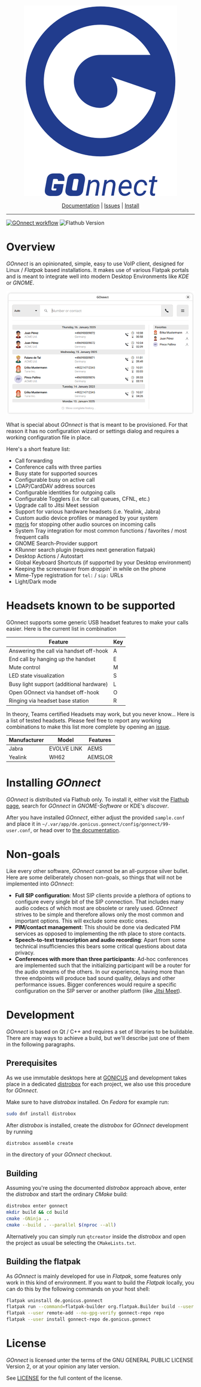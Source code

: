 <p align="center">
  <img src="media/logo.png" width="410" height="509" alt="GOnnect">
</p>

<p align="center">
  <a href="https://github.com/gonicus/gonnect/wiki">Documentation</a> |
  <a href="https://github.com/gonicus/gonnect/issues">Issues</a> |
  <a href="https://flathub.org/apps/de.gonicus.gonnect">Install</a>
</p>

---
[![GOnnect workflow](https://github.com/gonicus/gonnect/actions/workflows/gonnect.yml/badge.svg)](https://github.com/gonicus/gonnect/actions/workflows/gonnect.yml) ![Flathub Version](https://img.shields.io/flathub/v/de.gonicus.gonnect)

# Overview

_GOnnect_ is an opinionated, simple, easy to use VoIP client, designed for
Linux / _Flatpak_ based installations. It makes use of various Flatpak
portals and is meant to integrate well into modern Desktop Environments
like _KDE_ or _GNOME_.

![Overview](media/main-screen.png)

What is special about _GOnnect_ is that is meant to be provisioned. For
that reason it has no configuration wizard or settings dialog and
requires a working configuration file in place.

Here's a short feature list:

 * Call forwarding
 * Conference calls with three parties
 * Busy state for supported sources
 * Configurable busy on active call
 * LDAP/CardDAV address sources
 * Configurable identities for outgoing calls
 * Configurable Togglers (i.e. for call queues, CFNL, etc.)
 * Upgrade call to Jitsi Meet session
 * Support for various hardware headsets (i.e. Yealink, Jabra)
 * Custom audio device profiles or managed by your system
 * [mpris](https://specifications.freedesktop.org/mpris-spec/latest/) for
   stopping other audio sources on incoming calls
 * System Tray integration for most common functions / favorites / most frequent
   calls
 * GNOME Search-Provider support
 * KRunner search plugin (requires next generation flatpak)
 * Desktop Actions / Autostart
 * Global Keyboard Shortcuts (if supported by your Desktop environment)
 * Keeping the screensaver from droppin' in while on the phone
 * Mime-Type registration for `tel:` / `sip:` URLs
 * Light/Dark mode

# Headsets known to be supported

GOnnect supports some generic USB headset features to make your calls easier.
Here is the current list in combination

| Feature                                  | Key |
| ---------------------------------------- | --- |
| Answering the call via handset off-hook  | A   |
| End call by hanging up the handset       | E   |
| Mute control                             | M   |
| LED state visualization                  | S   |
| Busy light support (additional hardware) | L   |
| Open GOnnect via handset off-hook        | O   |
| Ringing via headset base station         | R   |

In theory, Teams certified Headsets may work, but you never know... Here is a
list of tested headsets. Please feel free to report any working combinations to
make this list more complete by opening an [issue](https://github.com/gonicus/gonnect/issues).

| Manufacturer  | Model         | Features        |
| ------------- | ------------- | --------------- |
| Jabra         | EVOLVE LINK   | AEMS            |
| Yealink       | WH62          | AEMSLOR         |


# Installing _GOnnect_

_GOnnect_ is distributed via Flathub only. To install it, either visit the
[Flathub page](https://flathub.org/apps/de.gonicus.gonnect), search for _GOnnect_ in _GNOME-Software_
or KDE's _discover_.

After you have installed _GOnnect_, either adjust the provided
`sample.conf` and place it in `~/.var/app/de.gonicus.gonnect/config/gonnect/99-user.conf`,
or head over to [the documentation](https://github.com/gonicus/gonnect/wiki).

# Non-goals

Like every other software, _GOnnect_ cannot be an all-purpose silver bullet. Here are some 
deliberately chosen non-goals, so things that will not be implemented into _GOnnect_:

* **Full SIP configuration**: Most SIP clients provide a plethora of options to configure
every single bit of the SIP connection. That includes many audio codecs of which most are 
obsolete or rarely used. _GOnnect_ strives to be simple and therefore allows only the most
common and important options. This will exclude some exotic ones.
* **PIM/contact management**: This should be done via dedicated PIM services as opposed to 
implementing the nth place to store contacts.
* **Speech-to-text transcription and audio recording**: Apart from some technical insufficiencies
this bears some critical questions about data privacy. 
* **Conferences with more than three participants**: Ad-hoc conferences are implemented such
that the initializing participant will be a router for the audio streams of the others. In
our experience, having more than three endpoints will produce bad sound quality, delays and
other performance issues. Bigger conferences would require a specific configuration on the 
SIP server or another platform (like [Jitsi Meet](https://meet.jit.si/)).

# Development

_GOnnect_ is based on Qt / C++ and requires a set of libraries to be buildable.
There are may ways to achieve a build, but we'll describe just one of them in
the following paragraphs.

## Prerequisites

As we use immutable desktops here at [GONICUS](https://www.gonicus.de) and
development takes place in a dedicated
[distrobox](https://github.com/89luca89/distrobox) for each project, we also use
this procedure for _GOnnect_.

Make sure to have _distrobox_ installed. On _Fedora_ for example run:

```bash
sudo dnf install distrobox
```

After _distrobox_ is installed, create the _distrobox_ for _GOnnect_ development
by running

```bash
distrobox assemble create
```

in the directory of your _GOnnect_ checkout.


## Building 

Assuming you're using the documented _distrobox_ approach above, enter the _distrobox_
and start the ordinary _CMake_ build:

```bash
distrobox enter gonnect
mkdir build && cd build
cmake -GNinja ..
cmake --build . --parallel $(nproc --all)
```

Alternatively you can simply run `qtcreator` inside the _distrobox_ and open the
project as usual be selecting the `CMakeLists.txt`.


## Building the flatpak

As _GOnnect_ is mainly developed for use in _Flatpak_, some features only work in this
kind of environment. If you want to build the _Flatpak_ locally, you can do this by
the following commands on your host shell:

```bash
flatpak uninstall de.gonicus.gonnect
flatpak run --command=flatpak-builder org.flatpak.Builder build --user --install-deps-from=flathub --disable-rofiles-fuse --force-clean --repo=repo resources/flatpak/de.gonicus.gonnect.yml
flatpak --user remote-add --no-gpg-verify gonnect-repo repo
flatpak --user install gonnect-repo de.gonicus.gonnect
```

# License

_GOnnect_ is licensed unter the terms of the GNU GENERAL PUBLIC LICENSE
Version 2, or at your opinion any later version.

See [LICENSE](LICENSE) for the full content of the license.

